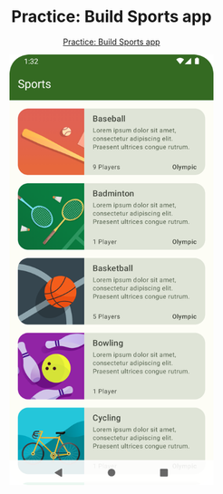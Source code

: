 <h1 align="center"> Practice: Build Sports app </h1>

<p align="center">
  <a href="https://developer.android.com/courses/pathways/android-basics-compose-unit-4-pathway-3">Practice: Build Sports app</a>
</p>

<p align="center">
  <img width="360" height="760" src="https://github.com/1Danieru/PracticeBuildSportsApp/blob/master/screenshots/1.png"/>
</p>
